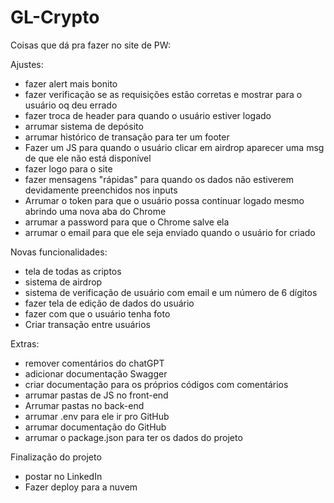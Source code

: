 # GL-Crypto

Coisas que dá pra fazer no site de PW:

Ajustes:

- fazer alert mais bonito 
- fazer verificação se as requisições estão corretas e mostrar para o usuário oq deu errado 
- fazer troca de header para quando o usuário estiver logado
- arrumar sistema de depósito 
- arrumar histórico de transação para ter um footer
- Fazer um JS para quando o usuário clicar em airdrop aparecer uma msg de que ele não está disponível 
- fazer logo para o site
- fazer mensagens "rápidas" para quando os dados não estiverem devidamente preenchidos nos inputs
- Arrumar o token para que o usuário possa continuar logado mesmo abrindo uma nova aba do Chrome 
- arrumar a password para que o Chrome salve ela
- arrumar o email para que ele seja enviado quando o usuário for criado

Novas funcionalidades:
- tela de todas as criptos
- sistema de airdrop
- sistema de verificação de usuário com email e um número de 6 dígitos 
- fazer tela de edição de dados do usuário 
- fazer com que o usuário tenha foto
- Criar transação entre usuários 

Extras:
- remover comentários do chatGPT 
- adicionar documentação Swagger
- criar documentação para os próprios códigos com comentários 
- arrumar pastas de JS no front-end 
- Arrumar pastas no back-end 
- arrumar .env para ele ir pro GitHub 
- arrumar documentação do GitHub 
- arrumar o package.json para ter os dados do projeto 

Finalização do projeto 
- postar no LinkedIn 
- Fazer deploy para a nuvem